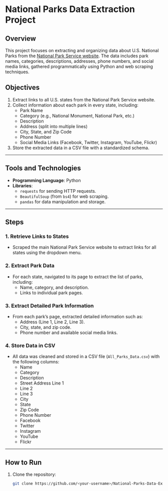 # National Parks Data Extraction Project

## Overview
This project focuses on extracting and organizing data about U.S. National Parks from the [National Park Service website](https://www.nps.gov/index.htm). The data includes park names, categories, descriptions, addresses, phone numbers, and social media links, gathered programmatically using Python and web scraping techniques.

## Objectives
1. Extract links to all U.S. states from the National Park Service website.
2. Collect information about each park in every state, including:
   - Park Name
   - Category (e.g., National Monument, National Park, etc.)
   - Description
   - Address (split into multiple lines)
   - City, State, and Zip Code
   - Phone Number
   - Social Media Links (Facebook, Twitter, Instagram, YouTube, Flickr)
3. Store the extracted data in a CSV file with a standardized schema.

---

## Tools and Technologies
- **Programming Language**: Python
- **Libraries**:
  - `requests` for sending HTTP requests.
  - `BeautifulSoup` (from `bs4`) for web scraping.
  - `pandas` for data manipulation and storage.

---

## Steps

### **1. Retrieve Links to States**
- Scraped the main National Park Service website to extract links for all states using the dropdown menu.

### **2. Extract Park Data**
- For each state, navigated to its page to extract the list of parks, including:
  - Name, category, and description.
  - Links to individual park pages.

### **3. Extract Detailed Park Information**
- From each park’s page, extracted detailed information such as:
  - Address (Line 1, Line 2, Line 3).
  - City, state, and zip code.
  - Phone number and available social media links.

### **4. Store Data in CSV**
- All data was cleaned and stored in a CSV file (`All_Parks_Data.csv`) with the following columns:
  - Name
  - Category
  - Description
  - Street Address Line 1
  - Line 2
  - Line 3
  - City
  - State
  - Zip Code
  - Phone Number
  - Facebook
  - Twitter
  - Instagram
  - YouTube
  - Flickr

---

## How to Run

1. Clone the repository:
   ```bash
   git clone https://github.com/<your-username>/National-Parks-Data-Extraction.git
